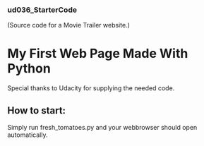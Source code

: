 ### ud036_StarterCode
(Source code for a Movie Trailer website.)

# My First Web Page Made With Python

Special thanks to Udacity for supplying the needed code.

## How to start:

Simply run fresh_tomatoes.py and your webbrowser should open automatically.